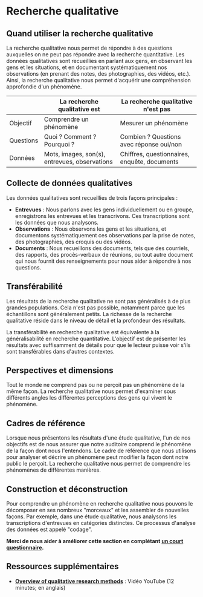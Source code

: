 # Recherche qualitative

## Quand utiliser la recherche qualitative
La recherche qualitative nous permet de répondre à des questions auxquelles on ne peut pas répondre avec la recherche quantitative. Les données qualitatives sont recueillies en parlant aux gens, en observant les gens et les situations, et en documentant systématiquement nos observations (en prenant des notes, des photographies, des vidéos, etc.). Ainsi, la recherche qualitative nous permet d'acquérir une compréhension approfondie d'un phénomène.

| | La recherche qualitative est | La recherche qualitative n'est pas |
| ---- | ---- | ---- |
Objectif | Comprendre un phénomène | Mesurer un phénomène |
| Questions | Quoi ? Comment ? Pourquoi ? | Combien ? Questions avec réponse oui/non |
Données | Mots, images, son(s), entrevues, observations | Chiffres, questionnaires, enquête, documents |

## Collecte de données qualitatives
Les données qualitatives sont recueillies de trois façons principales :

* **Entrevues** : Nous parlons avec les gens individuellement ou en groupe, enregistrons les entrevues et les transcrivons. Ces transcriptions sont les données que nous analysons.
* **Observations** : Nous observons les gens et les situations, et documentons systématiquement ces observations par la prise de notes, des photographies, des croquis ou des vidéos.
* **Documents** : Nous recueillons des documents, tels que des courriels, des rapports, des procès-verbaux de réunions, ou tout autre document qui nous fournit des renseignements pour nous aider à répondre à nos questions.

## Transférabilité
Les résultats de la recherche qualitative ne sont pas généralisés à de plus grandes populations. Cela n'est pas possible, notamment parce que les échantillons sont généralement petits. La richesse de la recherche qualitative réside dans le niveau de détail et la profondeur des résultats. 

La transférabilité en recherche qualitative est équivalente à la généralisabilité en recherche quantitative. L'objectif est de présenter les résultats avec suffisamment de détails pour que le lecteur puisse voir s'ils sont transférables dans d'autres contextes.

## Perspectives et dimensions
Tout le monde ne comprend pas ou ne perçoit pas un phénomène de la même façon. La recherche qualitative nous permet d'examiner sous différents angles les différentes perceptions des gens qui vivent le phénomène.

## Cadres de référence
Lorsque nous présentons les résultats d'une étude qualitative, l'un de nos objectifs est de nous assurer que notre auditoire comprend le phénomène de la façon dont nous l'entendons. Le cadre de référence que nous utilisons pour analyser et décrire un phénomène peut modifier la façon dont notre public le perçoit.
La recherche qualitative nous permet de comprendre les phénomènes de différentes manières.

## Construction et déconstruction
Pour comprendre un phénomène en recherche qualitative nous pouvons le décomposer en ses nombreux "morceaux" et les assembler de nouvelles façons. Par exemple, dans une étude qualitative, nous analysons les transcriptions d'entrevues en catégories distinctes. Ce processus d'analyse des données est appelé "codage".

**Merci de nous aider à améliorer cette section en complétant <a href="https://forms.gle/Lciy2zAB6w9y9ch98" target="_blank">un court questionnaire</a>.**

## Ressources supplémentaires
* **<a href="https://www.youtube.com/watch?v=IsAUNs-IoSQ" target="_blank">Overview of qualitative research methods</a>** : Vidéo YouTube (12 minutes; en anglais)
